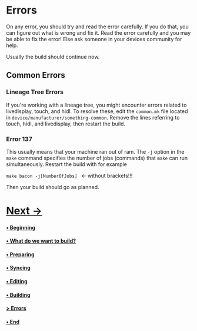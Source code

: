 # Errors

On any error, you should try and read the error carefully. If you do that, you can figure out what is wrong and fix it. Read the error carefully and you may be able to fix the error! Else ask someone in your devices community for help.

Usually the build should continue now. 

## Common Errors

### Lineage Tree Errors

If you're working with a lineage tree, you might encounter errors related to livedisplay, touch, and hidl. To resolve these, edit the `common.mk` file located in `device/manufacturer/something-common`. Remove the lines referring to touch, hidl, and livedisplay, then restart the build.

### Error 137
This usually means that your machine ran out of ram. The `-j` option in the `make` command specifies the number of jobs (commands) that `make` can run simultaneously. Restart the build with for example

````make bacon -j[NumberOfJobs] ```` <- without brackets!!!


Then your build should go as planned.


# [Next ->](https://github.com/JeyKul/AOSP-Building-Guide/blob/main/end.md)

#### [• Beginning](https://github.com/JeyKul/AOSP-Building-Guide/blob/main/Readme.md)
#### [• What do we want to build?](https://github.com/JeyKul/AOSP-Building-Guide/blob/main/what.md)
#### [• Preparing](https://github.com/JeyKul/AOSP-Building-Guide/blob/main/preparing.md)
#### [• Syncing](https://github.com/JeyKul/AOSP-Building-Guide/blob/main/syncing.md)
#### [• Editing](https://github.com/JeyKul/AOSP-Building-Guide/blob/main/editing.md)
#### [• Building](https://github.com/JeyKul/AOSP-Building-Guide/blob/main/building.md)
#### [> Errors](https://github.com/JeyKul/AOSP-Building-Guide/blob/main/errors.md)
#### [• End](https://github.com/JeyKul/AOSP-Building-Guide/blob/main/end.md)